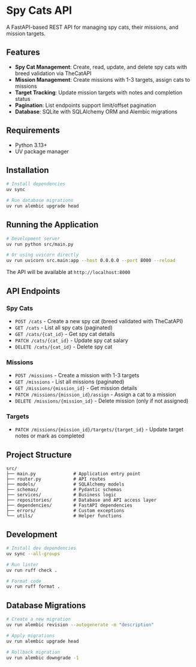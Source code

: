 # Spy Cats API

A FastAPI-based REST API for managing spy cats, their missions, and mission targets.

## Features

- **Spy Cat Management**: Create, read, update, and delete spy cats with breed validation via TheCatAPI
- **Mission Management**: Create missions with 1-3 targets, assign cats to missions
- **Target Tracking**: Update mission targets with notes and completion status
- **Pagination**: List endpoints support limit/offset pagination
- **Database**: SQLite with SQLAlchemy ORM and Alembic migrations

## Requirements

- Python 3.13+
- UV package manager

## Installation

```bash
# Install dependencies
uv sync

# Run database migrations
uv run alembic upgrade head
```

## Running the Application

```bash
# Development server
uv run python src/main.py

# Or using uvicorn directly
uv run uvicorn src.main:app --host 0.0.0.0 --port 8000 --reload
```

The API will be available at `http://localhost:8000`

## API Endpoints

### Spy Cats

- `POST /cats` - Create a new spy cat (breed validated with TheCatAPI)
- `GET /cats` - List all spy cats (paginated)
- `GET /cats/{cat_id}` - Get spy cat details
- `PATCH /cats/{cat_id}` - Update spy cat salary
- `DELETE /cats/{cat_id}` - Delete spy cat

### Missions

- `POST /missions` - Create a mission with 1-3 targets
- `GET /missions` - List all missions (paginated)
- `GET /missions/{mission_id}` - Get mission details
- `PATCH /missions/{mission_id}/assign` - Assign a cat to a mission
- `DELETE /missions/{mission_id}` - Delete mission (only if not assigned)

### Targets

- `PATCH /missions/{mission_id}/targets/{target_id}` - Update target notes or mark as completed

## Project Structure

```
src/
├── main.py              # Application entry point
├── router.py            # API routes
├── models/              # SQLAlchemy models
├── schemas/             # Pydantic schemas
├── services/            # Business logic
├── repositories/        # Database and API access layer
├── dependencies/        # FastAPI dependencies
├── errors/              # Custom exceptions
└── utils/               # Helper functions
```

## Development

```bash
# Install dev dependencies
uv sync --all-groups

# Run linter
uv run ruff check .

# Format code
uv run ruff format .
```

## Database Migrations

```bash
# Create a new migration
uv run alembic revision --autogenerate -m "description"

# Apply migrations
uv run alembic upgrade head

# Rollback migration
uv run alembic downgrade -1
```
